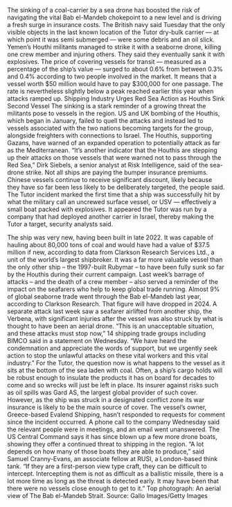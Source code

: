 The sinking of a coal-carrier by a sea drone has boosted the risk of navigating the vital Bab el-Mandeb chokepoint to a new level and is driving a fresh surge in insurance costs.
The British navy said Tuesday that the only visible objects in the last known location of the Tutor dry-bulk carrier — at which point it was semi submerged — were some debris and an oil slick. Yemen’s Houthi militants managed to strike it with a seaborne drone, killing one crew member and injuring others. They said they eventually sank it with explosives.
The price of covering vessels for transit — measured as a percentage of the ship’s value — surged to about 0.6% from between 0.3% and 0.4% according to two people involved in the market. It means that a vessel worth $50 million would have to pay $300,000 for one passage. The rate is nevertheless slightly below a peak reached earlier this year when attacks ramped up.
Shipping Industry Urges Red Sea Action as Houthis Sink Second Vessel
The sinking is a stark reminder of a growing threat the militants pose to vessels in the region. US and UK bombing of the Houthis, which began in January, failed to quell the attacks and instead led to vessels associated with the two nations becoming targets for the group, alongside freighters with connections to Israel. The Houthis, supporting Gazans, have warned of an expanded operation to potentially attack as far as the Mediterranean.
“It’s another indicator that the Houthis are stepping up their attacks on those vessels that were warned not to pass through the Red Sea,” Dirk Siebels, a senior analyst at Risk Intelligence, said of the sea-drone strike.
Not all ships are paying the bumper insurance premiums. Chinese vessels continue to receive significant discount, likely because they have so far been less likely to be deliberately targeted, the people said.
The Tutor incident marked the first time that a ship was successfully hit by what the military call an uncrewed surface vessel, or USV — effectively a small boat packed with explosives. It appeared the Tutor was run by a company that had deployed another carrier in Israel, thereby making the Tutor a target, security analysts said.

The ship was very new, having been built in late 2022. It was capable of hauling about 80,000 tons of coal and would have had a value of $37.5 million if new, according to data from Clarkson Research Services Ltd., a unit of the world’s largest shipbroker.
It was a far more valuable vessel than the only other ship – the 1997-built Rubymar – to have been fully sunk so far by the Houthis during their current campaign.
Last week’s barrage of attacks – and the death of a crew member – also served a reminder of the impact on the seafarers who help to keep global trade running. Almost 9% of global seaborne trade went through the Bab el-Mandeb last year, according to Clarkson Research. That figure will have dropped in 2024.
A separate attack last week saw a seafarer airlifted from another ship, the Verbena, with significant injuries after the vessel was also struck by what is thought to have been an aerial drone.
“This is an unacceptable situation, and these attacks must stop now,” 14 shipping trade groups including BIMCO said in a statement on Wednesday. “We have heard the condemnation and appreciate the words of support, but we urgently seek action to stop the unlawful attacks on these vital workers and this vital industry.”
For the Tutor, the question now is what happens to the vessel as it sits at the bottom of the sea laden with coal. Often, a ship’s cargo holds will be robust enough to insulate the products it has on board for decades to come and so wrecks will just be left in place.
Its insurer against risks such as oil spills was Gard AS, the largest global provider of such cover. However, as the ship was struck in a designated conflict zone its war insurance is likely to be the main source of cover.
The vessel’s owner, Greece-based Evalend Shipping, hasn’t responded to requests for comment since the incident occurred. A phone call to the company Wednesday said the relevant people were in meetings, and an email went unanswered.
The US Central Command says it has since blown up a few more drone boats, showing they offer a continued threat to shipping in the region.
“A lot depends on how many of those boats they are able to produce,” said Samuel Cranny-Evans, an associate fellow at RUSI, a London-based think tank. “If they are a first-person view type craft, they can be difficult to intercept. Intercepting them is not as difficult as a ballistic missile, there is a lot more time as long as the threat is detected early. It may have been that there were no vessels close enough to get to it.”
Top photograph: An aerial view of The Bab el-Mandeb Strait. Source: Gallo Images/Getty Images